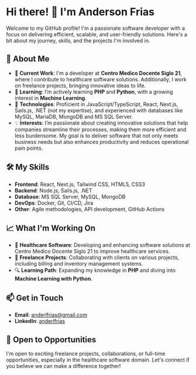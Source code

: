 # Hi there! 👋 I'm Anderson Frias

Welcome to my GitHub profile! I'm a passionate software developer with a focus on delivering efficient, scalable, and user-friendly solutions. Here's a bit about my journey, skills, and the projects I'm involved in.

## 🚀 About Me

- 💼 **Current Work**: I'm a developer at **Centro Medico Docente Siglo 21**, where I contribute to healthcare software solutions. Additionally, I work on freelance projects, bringing innovative ideas to life.
- 🌱 **Learning**: I’m actively learning **PHP** and **Python**, with a growing interest in **Machine Learning**.
- 🔧 **Technologies**: Proficient in JavaScript/TypeScript, React, Next.js, Sails.js, .NET (not my expertise), and experienced with databases like MySQL, MariaDB, MongoDB and MS SQL Server.
- 💡 **Interests**: I’m passionate about creating innovative solutions that help companies streamline their processes, making them more efficient and less burdensome. My goal is to deliver software that not only meets business needs but also enhances productivity and reduces operational pain points.

## 🛠️ My Skills

- **Frontend**: React, Next.js, Tailwind CSS, HTML5, CSS3
- **Backend**: Node.js, Sails.js, .NET
- **Database**: MS SQL Server, MySQL, MongoDB
- **DevOps**: Docker, Git, CI/CD, Jira
- **Other**: Agile methodologies, API development, GitHub Actions

## 📈 What I'm Working On

- 🔄 **Healthcare Software**: Developing and enhancing software solutions at Centro Medico Docente Siglo 21 to improve healthcare services.
- 📱 **Freelance Projects**: Collaborating with clients on various projects, including billing and inventory management systems.
- 🔍 **Learning Path**: Expanding my knowledge in **PHP** and diving into **Machine Learning with Python**.

## 📫 Get in Touch

- **Email**: [anderlfrias@gmail.com](mailto:anderlfrias@gmail.com)
- **LinkedIn**: [anderlfrias](https://www.linkedin.com/in/anderlfrias/)

## 💼 Open to Opportunities

I'm open to exciting freelance projects, collaborations, or full-time opportunities, especially in the healthcare software domain. Let's connect if you believe we can make a difference together!

<!--
**anderlfrias/anderlfrias** is a ✨ _special_ ✨ repository because its `README.md` (this file) appears on your GitHub profile.

Here are some ideas to get you started:

- 🔭 I’m currently working on ...
- 🌱 I’m currently learning ...
- 👯 I’m looking to collaborate on ...
- 🤔 I’m looking for help with ...
- 💬 Ask me about ...
- 📫 How to reach me: ...
- 😄 Pronouns: ...
- ⚡ Fun fact: ...
-->
